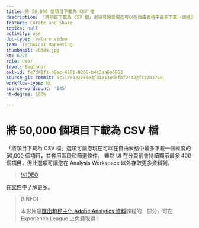 ```yaml
---
title: 將 50,000 個項目下載為 CSV 檔
description: 「將項目下載為 CSV 檔」選項可讓您現在可以在自由表格中最多下載一個維度的 50,000 個項目，並套用區段和篩選條件。 雖然 UI 在分頁前會持續顯示最多 400 個項目，但此選項可讓您在 Analysis Workspace 以外存取更多資料列。
feature: Curate and Share
topics: null
activity: use
doc-type: feature video
team: Technical Marketing
thumbnail: 40385.jpg
kt: 6278
role: User
level: Beginner
exl-id: fe7d41f1-a6ec-4601-9266-b4c3aa6a6963
source-git-commit: 5c11ee3222e5e3f81a13ed8fbf2cd22fc32b1740
workflow-type: ht
source-wordcount: '145'
ht-degree: 100%

---
```


# 將 50,000 個項目下載為 CSV 檔

「將項目下載為 CSV 檔」選項可讓您現在可以在自由表格中最多下載一個維度的 50,000 個項目，並套用區段和篩選條件。 雖然 UI 在分頁前會持續顯示最多 400 個項目，但此選項可讓您在 Analysis Workspace 以外存取更多資料列。

>[!VIDEO](https://video.tv.adobe.com/v/40385/?quality=12&learn=on)

在[文件](https://experienceleague.adobe.com/docs/analytics/analyze/analysis-workspace/curate-share/download-send.html?lang=zh-Hant)中了解更多。

>[!INFO]
>
> 本影片是[匯出和民主化 Adobe Analytics 資料](https://experienceleague.adobe.com/?recommended=Analytics-A-1-2022.1.democratizing)課程的一部分，可在 Experience League 上免費取得！